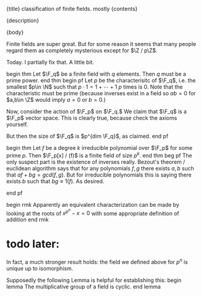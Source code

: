 {title}
classification of finite fields. mostly
{contents}

{description}

{body}

Finite fields are super great. But for some reason it seems that
many people regard them as completely mysterious except for $\Z
/ p\Z$.

Today. I partially fix that. A little bit.

begin thm
Let $\F_q$ be a finite field with  $q$ elements. Then $q$ must be a
prime power.
end thm
begin pf
Let $p$ be the characterisitc of $\F_q$, i.e. the smallest $p\in
\N$ such that $p\cdot 1 = 1+ \cdots  + 1$  $p$ times is $0$.
Note that the characteristic must be prime (because inverses
exist in a field so $ab=0$ for  $a,b\in \Z$ would imply $a=0$ or
$b=0$.)

Now, consider the action of $\F_p$ on $\F_q.$ We claim that
$\F_q$ is a $\F_p$ vector space. This is clearly true, because
check the axioms yourself.

But then the size of $\F_q$ is $p^{dim \F_q}$, as claimed.
end pf


begin thm
Let $f$ be a degree  $k$ irreducible polynomial over $\F_p$ for
some prime $p$. Then $\F_p[x] / (f)$ is a finite field of size  $p^{k}.$
end thm
beg pf
The only suspect part is the existence of inverses really.
Bezout's theorem / euclidean algorithm says that for any
polynomials $f,g$ there exists $a,b$ such that $af + bg = gcd(f,g)$.
But for irreducible polynomials this is saying there exists $b$
such that $bg \equiv 1 (f)$. As desired.


end pf

begin rmk
Apparently an equivalent characterization can be made by looking
at the roots of $x^{p^{n}}-x = 0$ with some appropriate
definition of addition
end rmk

# todo later:

In fact, a much stronger result holds: the field we defined above
for $p^{n}$ is unique up to isomorphism.

Supposedly the following Lemma is helpful for establishing this:
begin lemma
The multiplicative group of a field is cyclic.
end lemma



